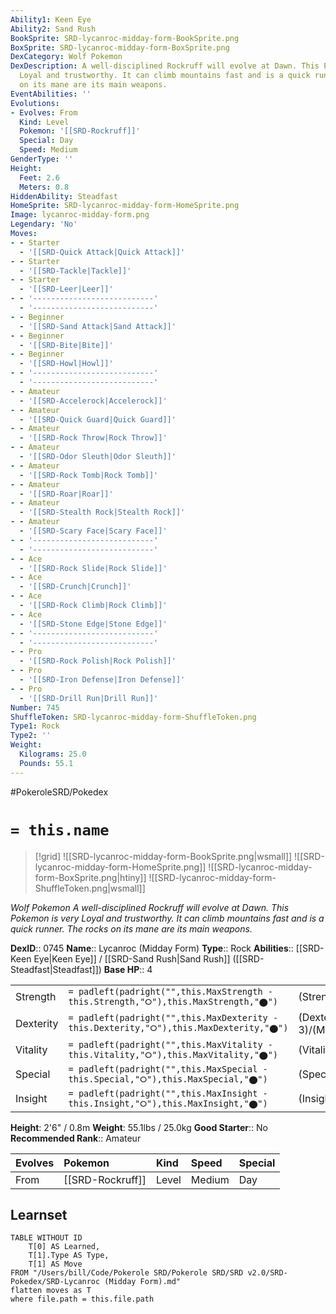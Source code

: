 ```yaml
---
Ability1: Keen Eye
Ability2: Sand Rush
BookSprite: SRD-lycanroc-midday-form-BookSprite.png
BoxSprite: SRD-lycanroc-midday-form-BoxSprite.png
DexCategory: Wolf Pokemon
DexDescription: A well-disciplined Rockruff will evolve at Dawn. This Pokemon is very
  Loyal and trustworthy. It can climb mountains fast and is a quick runner. The rocks
  on its mane are its main weapons.
EventAbilities: ''
Evolutions:
- Evolves: From
  Kind: Level
  Pokemon: '[[SRD-Rockruff]]'
  Special: Day
  Speed: Medium
GenderType: ''
Height:
  Feet: 2.6
  Meters: 0.8
HiddenAbility: Steadfast
HomeSprite: SRD-lycanroc-midday-form-HomeSprite.png
Image: lycanroc-midday-form.png
Legendary: 'No'
Moves:
- - Starter
  - '[[SRD-Quick Attack|Quick Attack]]'
- - Starter
  - '[[SRD-Tackle|Tackle]]'
- - Starter
  - '[[SRD-Leer|Leer]]'
- - '---------------------------'
  - '---------------------------'
- - Beginner
  - '[[SRD-Sand Attack|Sand Attack]]'
- - Beginner
  - '[[SRD-Bite|Bite]]'
- - Beginner
  - '[[SRD-Howl|Howl]]'
- - '---------------------------'
  - '---------------------------'
- - Amateur
  - '[[SRD-Accelerock|Accelerock]]'
- - Amateur
  - '[[SRD-Quick Guard|Quick Guard]]'
- - Amateur
  - '[[SRD-Rock Throw|Rock Throw]]'
- - Amateur
  - '[[SRD-Odor Sleuth|Odor Sleuth]]'
- - Amateur
  - '[[SRD-Rock Tomb|Rock Tomb]]'
- - Amateur
  - '[[SRD-Roar|Roar]]'
- - Amateur
  - '[[SRD-Stealth Rock|Stealth Rock]]'
- - Amateur
  - '[[SRD-Scary Face|Scary Face]]'
- - '---------------------------'
  - '---------------------------'
- - Ace
  - '[[SRD-Rock Slide|Rock Slide]]'
- - Ace
  - '[[SRD-Crunch|Crunch]]'
- - Ace
  - '[[SRD-Rock Climb|Rock Climb]]'
- - Ace
  - '[[SRD-Stone Edge|Stone Edge]]'
- - '---------------------------'
  - '---------------------------'
- - Pro
  - '[[SRD-Rock Polish|Rock Polish]]'
- - Pro
  - '[[SRD-Iron Defense|Iron Defense]]'
- - Pro
  - '[[SRD-Drill Run|Drill Run]]'
Number: 745
ShuffleToken: SRD-lycanroc-midday-form-ShuffleToken.png
Type1: Rock
Type2: ''
Weight:
  Kilograms: 25.0
  Pounds: 55.1
---
```


#PokeroleSRD/Pokedex

# `= this.name`

> [!grid]
> ![[SRD-lycanroc-midday-form-BookSprite.png|wsmall]]
> ![[SRD-lycanroc-midday-form-HomeSprite.png]]
> ![[SRD-lycanroc-midday-form-BoxSprite.png|htiny]]
> ![[SRD-lycanroc-midday-form-ShuffleToken.png|wsmall]]


*Wolf Pokemon*
*A well-disciplined Rockruff will evolve at Dawn. This Pokemon is very Loyal and trustworthy. It can climb mountains fast and is a quick runner. The rocks on its mane are its main weapons.*

**DexID**:: 0745
**Name**:: Lycanroc (Midday Form)
**Type**:: Rock
**Abilities**:: [[SRD-Keen Eye|Keen Eye]] / [[SRD-Sand Rush|Sand Rush]] ([[SRD-Steadfast|Steadfast]])
**Base HP**:: 4

|           |                                                                                        |                                          |
| --------- | -------------------------------------------------------------------------------------- | ---------------------------------------- |
| Strength  | `= padleft(padright("",this.MaxStrength - this.Strength,"⭘"),this.MaxStrength,"⬤")`    | (Strength::3)/(MaxStrength::6)   |
| Dexterity | `= padleft(padright("",this.MaxDexterity - this.Dexterity,"⭘"),this.MaxDexterity,"⬤")` | (Dexterity:: 3)/(MaxDexterity::6) |
| Vitality  | `= padleft(padright("",this.MaxVitality - this.Vitality,"⭘"),this.MaxVitality,"⬤")`    | (Vitality::2)/(MaxVitality::4)   |
| Special   | `= padleft(padright("",this.MaxSpecial - this.Special,"⭘"),this.MaxSpecial,"⬤")`       | (Special::2)/(MaxSpecial::4)     |
| Insight   | `= padleft(padright("",this.MaxInsight - this.Insight,"⭘"),this.MaxInsight,"⬤")`       | (Insight::2)/(MaxInsight::4)     |

**Height**: 2'6" / 0.8m
**Weight**: 55.1lbs / 25.0kg
**Good Starter**:: No
**Recommended Rank**:: Amateur

| Evolves   | Pokemon          | Kind   | Speed   | Special   |
|:----------|:-----------------|:-------|:--------|:----------|
| From      | [[SRD-Rockruff]] | Level  | Medium  | Day       |

## Learnset

```dataview
TABLE WITHOUT ID
    T[0] AS Learned,
    T[1].Type AS Type,
    T[1] AS Move
FROM "/Users/bill/Code/Pokerole SRD/Pokerole SRD/SRD v2.0/SRD-Pokedex/SRD-Lycanroc (Midday Form).md"
flatten moves as T
where file.path = this.file.path
```
